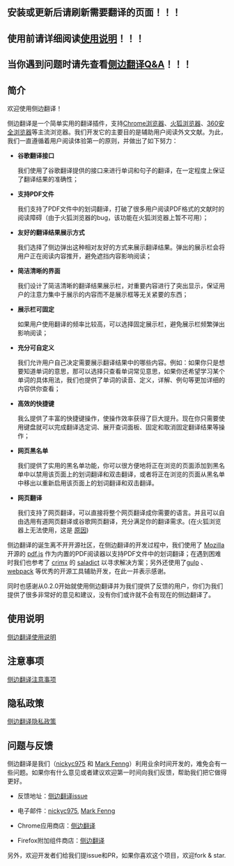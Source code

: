 ## 安装或更新后请刷新需要翻译的页面！！！

## 使用前请详细阅读[使用说明](./使用说明.md)！！！

## 当你遇到问题时请先查看[侧边翻译Q&A](./注意事项.md)！！！

## 简介

欢迎使用侧边翻译！

侧边翻译是一个简单实用的翻译插件，支持[Chrome浏览器](https://chrome.google.com/webstore/detail/bocbaocobfecmglnmeaeppambideimao)、[火狐浏览器](https://addons.mozilla.org/en-US/firefox/addon/edge_translate)、[360安全浏览器](https://ext.se.360.cn/webstore/detail/aajldohlagodeegngemjjgmabejbejli)等主流浏览器。我们开发它的主要目的是辅助用户阅读外文文献。为此，我们一直遵循着用户阅读体验第一的原则，并做出了如下努力：

* __谷歌翻译接口__ 

  我们使用了谷歌翻译提供的接口来进行单词和句子的翻译，在一定程度上保证了翻译结果的准确性；

* __支持PDF文件__ 

  我们支持了PDF文件中的划词翻译，打破了很多用户阅读PDF格式的文献时的阅读障碍（由于火狐浏览器的bug，该功能在火狐浏览器上暂不可用）；

* __友好的翻译结果展示方式__ 

  我们选择了侧边弹出这种相对友好的方式来展示翻译结果。弹出的展示栏会将用户正在阅读内容推开，避免遮挡内容影响阅读；

* __简洁清晰的界面__ 

  我们设计了简洁清晰的翻译结果展示栏，对重要内容进行了突出显示，保证用户的注意力集中于展示的内容而不是展示框等无关紧要的东西；

* __展示栏可固定__ 

  如果用户使用翻译的频率比较高，可以选择固定展示栏，避免展示栏频繁弹出影响阅读；

* __充分可自定义__ 

  我们允许用户自己决定需要展示翻译结果中的哪些内容。例如：如果你只是想要知道单词的意思，那可以选择只查看单词常见意思，如果你还希望学习某个单词的具体用法，我们也提供了单词的读音、定义，详解、例句等更加详细的内容供你查看；

* __高效的快捷键__ 

  我么提供了丰富的快捷键操作，使操作效率获得了巨大提升。现在你只需要使用键盘就可以完成翻译选定词、展开查词面板、固定和取消固定翻译结果等操作；

* __网页黑名单__ 

  我们提供了实用的黑名单功能，你可以很方便地将正在浏览的页面添加到黑名单中以禁用该页面上的划词翻译和双击翻译，或者将正在浏览的页面从黑名单中移出以重新启用该页面上的划词翻译和双击翻译。

* __网页翻译__ 

  我们支持了网页翻译，可以直接将整个网页翻译成你需要的语言。并且可以自由选用有道网页翻译或谷歌网页翻译，充分满足你的翻译需求。(在火狐浏览器上无法使用，这是 [原因](./致火狐用户.md))

侧边翻译的诞生离不开开源社区，在侧边翻译的开发过程中，我们使用了 [Mozilla](https://github.com/mozilla) 开源的 [pdf.js](https://github.com/mozilla/pdf.js) 作为内置的PDF阅读器以支持PDF文件中的划词翻译；在遇到困难时我们也参考了 [crimx](https://github.com/crimx) 的 [saladict](https://github.com/crimx/ext-saladict) 以寻求解决方案；另外还使用了[gulp](https://github.com/gulpjs/gulp) 、[webpack](https://github.com/webpack/webpack) 等优秀的开源工具辅助开发，在此一并表示感谢。

同时也感谢从0.2.0开始就使用侧边翻译并为我们提供了反馈的用户，你们为我们提供了很多非常好的意见和建议，没有你们或许就不会有现在的侧边翻译了。

## 使用说明

[侧边翻译使用说明](./使用说明.md)

## 注意事项

[侧边翻译注意事项](./注意事项.md)

## 隐私政策

[侧边翻译隐私政策](./隐私政策.md)

## 问题与反馈

侧边翻译是我们（[nickyc975](https://github.com/nickyc975) 和 [Mark Fenng](https://github.com/Mark-Fenng)）利用业余时间开发的，难免会有一些问题。如果你有什么意见或者建议欢迎第一时间向我们反馈，帮助我们把它做得更好。

* 反馈地址：[侧边翻译issue](https://github.com/EdgeTranslate/EdgeTranslate/issues/new/choose)

* 电子邮件：[nickyc975](mailto:chenjinlong2016@outlook.com), [Mark Fenng](mailto:f18846188605@gmail.com)

* Chrome应用商店：[侧边翻译](https://chrome.google.com/webstore/detail/bocbaocobfecmglnmeaeppambideimao/reviews)

* Firefox附加组件商店：[侧边翻译](https://addons.mozilla.org/en-US/firefox/addon/edge_translate/reviews)

另外，欢迎开发者们给我们提issue和PR，如果你喜欢这个项目，欢迎fork & star.